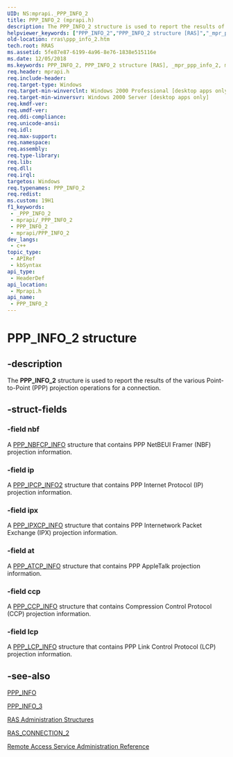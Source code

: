 ```yaml
---
UID: NS:mprapi._PPP_INFO_2
title: PPP_INFO_2 (mprapi.h)
description: The PPP_INFO_2 structure is used to report the results of the various Point-to-Point (PPP) projection operations for a connection.
helpviewer_keywords: ["PPP_INFO_2","PPP_INFO_2 structure [RAS]","_mpr_ppp_info_2","mprapi/PPP_INFO_2","rras.ppp_info_2"]
old-location: rras\ppp_info_2.htm
tech.root: RRAS
ms.assetid: 5fe87e87-6199-4a96-8e76-1838e515116e
ms.date: 12/05/2018
ms.keywords: PPP_INFO_2, PPP_INFO_2 structure [RAS], _mpr_ppp_info_2, mprapi/PPP_INFO_2, rras.ppp_info_2
req.header: mprapi.h
req.include-header: 
req.target-type: Windows
req.target-min-winverclnt: Windows 2000 Professional [desktop apps only]
req.target-min-winversvr: Windows 2000 Server [desktop apps only]
req.kmdf-ver: 
req.umdf-ver: 
req.ddi-compliance: 
req.unicode-ansi: 
req.idl: 
req.max-support: 
req.namespace: 
req.assembly: 
req.type-library: 
req.lib: 
req.dll: 
req.irql: 
targetos: Windows
req.typenames: PPP_INFO_2
req.redist: 
ms.custom: 19H1
f1_keywords:
 - _PPP_INFO_2
 - mprapi/_PPP_INFO_2
 - PPP_INFO_2
 - mprapi/PPP_INFO_2
dev_langs:
 - c++
topic_type:
 - APIRef
 - kbSyntax
api_type:
 - HeaderDef
api_location:
 - Mprapi.h
api_name:
 - PPP_INFO_2
---
```


# PPP_INFO_2 structure


## -description

The 
<b>PPP_INFO_2</b> structure is used to report the results of the various Point-to-Point (PPP) projection operations for a connection.

## -struct-fields

### -field nbf

A 
<a href="https://docs.microsoft.com/windows/desktop/api/mprapi/ns-mprapi-ppp_nbfcp_info">PPP_NBFCP_INFO</a> structure that contains PPP NetBEUI Framer (NBF) projection information.

### -field ip

A 
<a href="https://docs.microsoft.com/windows/desktop/api/mprapi/ns-mprapi-ppp_ipcp_info2">PPP_IPCP_INFO2</a> structure that contains PPP Internet Protocol (IP) projection information.

### -field ipx

A 
<a href="https://docs.microsoft.com/windows/desktop/api/mprapi/ns-mprapi-ppp_ipxcp_info">PPP_IPXCP_INFO</a> structure that contains PPP Internetwork Packet Exchange (IPX) projection information.

### -field at

A 
<a href="https://docs.microsoft.com/windows/desktop/api/mprapi/ns-mprapi-ppp_atcp_info">PPP_ATCP_INFO</a> structure that contains PPP AppleTalk projection information.

### -field ccp

A 
<a href="https://docs.microsoft.com/windows/desktop/api/mprapi/ns-mprapi-ppp_ccp_info">PPP_CCP_INFO</a> structure that contains Compression Control Protocol (CCP) projection information.

### -field lcp

A 
<a href="https://docs.microsoft.com/windows/desktop/api/mprapi/ns-mprapi-ppp_lcp_info">PPP_LCP_INFO</a> structure that contains PPP Link Control Protocol (LCP) projection information.

## -see-also

<a href="https://docs.microsoft.com/windows/desktop/api/mprapi/ns-mprapi-ppp_info">PPP_INFO</a>



<a href="https://docs.microsoft.com/windows/desktop/api/mprapi/ns-mprapi-ppp_info_3">PPP_INFO_3</a>



<a href="https://docs.microsoft.com/windows/desktop/RRAS/ras-administration-structures">RAS Administration Structures</a>



<a href="https://docs.microsoft.com/windows/desktop/api/mprapi/ns-mprapi-ras_connection_2">RAS_CONNECTION_2</a>



<a href="https://docs.microsoft.com/windows/desktop/RRAS/remote-access-service-administration-reference">Remote Access Service Administration Reference</a>

